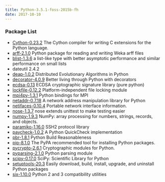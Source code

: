 ```yaml
---
title: Python-3.5.1-foss-2015b-fh
date: 2017-10-10
---
```


### Package List
  * [Cython-0.23.2](https://pypi.org/project/Cython/) The Cython compiler for writing C extensions for the Python language.
  * [arff-2.1.0](https://pypi.org/project/arff/) Python package for reading and writing Weka arff files
  * [blist-1.3.6](https://pypi.org/project/blist/) a list-like type with better asymptotic performance and similar performance on small lists
  * dateutil 2.4.2
  * [deap-1.0.2](https://pypi.org/project/deap/) Distributed Evolutionary Algorithms in Python
  * [decorator-4.0.9](https://pypi.org/project/decorator/) Better living through Python with decorators
  * [ecdsa-0.13](http://pypi.org/project/ecdsa/) ECDSA cryptographic signature library (pure python)
  * [lockfile-0.12.2](http://pypi.org/project/lockfile/) Platform-independent file locking module
  * [mpi4py-1.3.1](https://pypi.org/project/mpi4py/) Python bindings for MPI
  * [netaddr-0.7.18](http://pypi.org/project/netaddr/) A network address manipulation library for Python
  * [netifaces-0.10.4](https://pypi.org/project/netifaces/) Portable network interface information.
  * [nose-1.3.7](http://pypi.org/project/nose/) nose extends unittest to make testing easier
  * [numpy-1.9.3](https://pypi.org/project/numpy/) NumPy: array processing for numbers, strings, records, and objects.
  * [paramiko-1.16.0](http://pypi.org/project/paramiko/) SSH2 protocol library
  * [paycheck-1.0.2](https://pypi.org/project/paycheck/) A Python QuickCheck implementation
  * [pbr-1.8.1](https://pypi.org/project/pbr/) Python Build Reasonableness
  * [pip-8.1.0](http://pypi.org/project/pip/) The PyPA recommended tool for installing Python packages.
  * [pycrypto-2.6.1](http://pypi.org/project/pycrypto/) Cryptographic modules for Python.
  * [pyparsing-2.1.0](https://pypi.org/project/pyparsing/) Python parsing module
  * [scipy-0.17.0](https://pypi.org/project/scipy/) SciPy: Scientific Library for Python
  * [setuptools-20.3](https://pypi.org/project/setuptools/) Easily download, build, install, upgrade, and uninstall Python packages
  * [six-1.10.0](https://pypi.org/project/six/) Python 2 and 3 compatibility utilities
